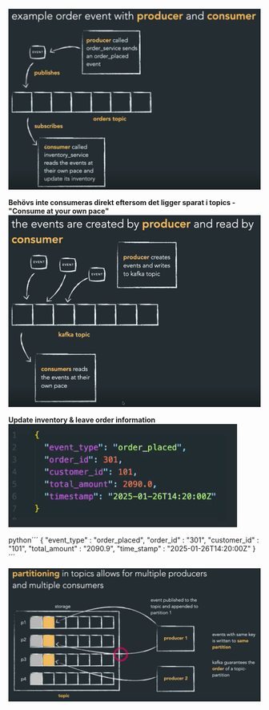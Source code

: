 ![alt text](<images/Screenshot 2025-01-28 162335.png>)

**Behövs inte consumeras direkt eftersom det ligger sparat i topics - "Consume at your own pace"**
![alt text](<images/Screenshot 2025-01-28 161746.png>)

**Update inventory & leave order information**
![alt text](<images/Screenshot 2025-01-28 162654.png>)

python´´´
{
    "event_type" : "order_placed",
    "order_id" : "301", 
    "customer_id" : "101",
    "total_amount" : "2090.9",
    "time_stamp" : "2025-01-26T14:20:00Z"
}
´´´

![alt text](<images/Screenshot 2025-01-28 163531.png>)

